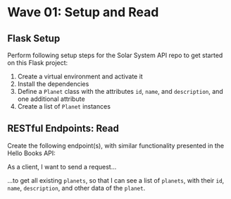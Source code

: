 # Wave 01: Setup and Read

## Flask Setup
Perform following setup steps for the Solar System API repo to get started on this Flask project:

1. Create a virtual environment and activate it
1. Install the dependencies
1. Define a `Planet` class with the attributes `id`, `name`, and `description`, and one additional attribute
1. Create a list of `Planet` instances

## RESTful Endpoints: Read
Create the following endpoint(s), with similar functionality presented in the Hello Books API:

As a client, I want to send a request...

...to get all existing `planets`, so that I can see a list of `planets`, with their `id`, `name`, `description`, and other data of the `planet`.